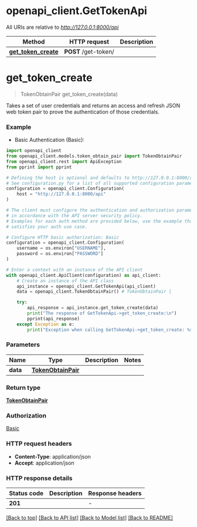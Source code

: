 # openapi_client.GetTokenApi

All URIs are relative to *http://127.0.0.1:8000/api*

Method | HTTP request | Description
------------- | ------------- | -------------
[**get_token_create**](GetTokenApi.md#get_token_create) | **POST** /get-token/ | 


# **get_token_create**
> TokenObtainPair get_token_create(data)

Takes a set of user credentials and returns an access and refresh JSON web
token pair to prove the authentication of those credentials.

### Example

* Basic Authentication (Basic):

```python
import openapi_client
from openapi_client.models.token_obtain_pair import TokenObtainPair
from openapi_client.rest import ApiException
from pprint import pprint

# Defining the host is optional and defaults to http://127.0.0.1:8000/api
# See configuration.py for a list of all supported configuration parameters.
configuration = openapi_client.Configuration(
    host = "http://127.0.0.1:8000/api"
)

# The client must configure the authentication and authorization parameters
# in accordance with the API server security policy.
# Examples for each auth method are provided below, use the example that
# satisfies your auth use case.

# Configure HTTP basic authorization: Basic
configuration = openapi_client.Configuration(
    username = os.environ["USERNAME"],
    password = os.environ["PASSWORD"]
)

# Enter a context with an instance of the API client
with openapi_client.ApiClient(configuration) as api_client:
    # Create an instance of the API class
    api_instance = openapi_client.GetTokenApi(api_client)
    data = openapi_client.TokenObtainPair() # TokenObtainPair | 

    try:
        api_response = api_instance.get_token_create(data)
        print("The response of GetTokenApi->get_token_create:\n")
        pprint(api_response)
    except Exception as e:
        print("Exception when calling GetTokenApi->get_token_create: %s\n" % e)
```



### Parameters


Name | Type | Description  | Notes
------------- | ------------- | ------------- | -------------
 **data** | [**TokenObtainPair**](TokenObtainPair.md)|  | 

### Return type

[**TokenObtainPair**](TokenObtainPair.md)

### Authorization

[Basic](../README.md#Basic)

### HTTP request headers

 - **Content-Type**: application/json
 - **Accept**: application/json

### HTTP response details

| Status code | Description | Response headers |
|-------------|-------------|------------------|
**201** |  |  -  |

[[Back to top]](#) [[Back to API list]](../README.md#documentation-for-api-endpoints) [[Back to Model list]](../README.md#documentation-for-models) [[Back to README]](../README.md)


